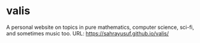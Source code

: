 # valis
A personal website on topics in pure mathematics, computer science, sci-fi, and sometimes music too.
URL: https://sahrayusuf.github.io/valis/
